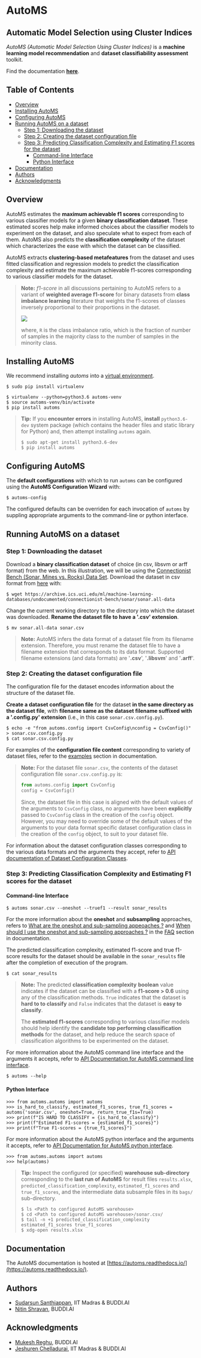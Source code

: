 # AutoMS
## Automatic Model Selection using Cluster Indices

*AutoMS (Automatic Model Selection Using Cluster Indices)* is a **machine learning model recommendation** and **dataset classifiability assessment** toolkit.

Find the documentation [**here**](https://automs.readthedocs.io).

## Table of Contents

- [Overview](#overview)
- [Installing AutoMS](#installing-automs)
- [Configuring AutoMS](#configuring-automs)
- [Running AutoMS on a dataset](#running-automs-on-a-dataset)
	- [Step 1: Downloading the dataset](#step-1-downloading-the-dataset)
	- [Step 2: Creating the dataset configuration file](#step-2-creating-the-dataset-configuration-file)
	- [Step 3: Predicting Classification Complexity and Estimating F1 scores for the dataset](#step-3-predicting-classification-complexity-and-estimating-f1-scores-for-the-dataset)
		- [Command-line Interface](#command-line-interface)
		- [Python Interface](#python-interface)
- [Documentation](#documentation)		
- [Authors](#authors)
- [Acknowledgments](#acknowledgments)


## Overview

AutoMS estimates the **maximum achievable f1 scores** corresponding to various classifier models for a given **binary classification dataset**. These estimated scores help make informed choices about the classifier models to experiment on the dataset, and also speculate what to expect from each of them. AutoMS also predicts the **classification complexity** of the dataset which characterizes the ease with which the dataset can be classified.

AutoMS extracts **clustering-based metafeatures** from the dataset and uses fitted classification and regression models to predict the classification complexity and estimate the maximum achievable f1-scores corresponding to various classifier models for the dataset.

> **Note:**
> *f1-score* in all discussions pertaining to AutoMS refers to a variant of **weighted average f1-score** for binary datasets from **class imbalance learning** literature that weights the f1-scores of classes inversely proportional to their proportions in the dataset.
>
> <img src="https://render.githubusercontent.com/render/math?math=f1%20%3D%20%5Cfrac%7Bf1_%7Bmajority%5C%20class%7D%20%2B%20R%20%2A%20f1_%7Bminority%5C%20class%7D%7D%7B1%20%2B%20R%7D">
> 
> where, `R` is the class imbalance ratio, which is the fraction of number of samples in the majority class to the number of samples in the minority class.

## Installing AutoMS

We recommend installing *automs* into a [virtual environment](https://docs.python-guide.org/dev/virtualenvs/#lower-level-virtualenv).

```console
$ sudo pip install virtualenv
```
```console
$ virtualenv --python=python3.6 automs-venv
$ source automs-venv/bin/activate
$ pip install automs
```

> **Tip:** If you **encounter errors** in installing AutoMS, **install** ``python3.6-dev`` system package (which contains the header files and static library for Python) and, then attempt installing ``automs`` again.
> ```console
> $ sudo apt-get install python3.6-dev
> $ pip install automs
> ```

## Configuring AutoMS

The **default configurations** with which to run `automs` can be configured using the **AutoMS Configuration Wizard** with:

```console
$ automs-config
```

The configured defaults can be overriden for each invocation of `automs` by suppling appropriate arguments to the command-line or python interface.

## Running AutoMS on a dataset

### Step 1: Downloading the dataset

Download a **binary classification dataset** of choice (in csv, libsvm or arff format) from the web. In this illustration, we will be using the [Connectionist Bench (Sonar, Mines vs. Rocks) Data Set](https://archive.ics.uci.edu/ml/datasets/Connectionist+Bench+(Sonar,+Mines+vs.+Rocks)). Download the dataset in csv format from [here](https://archive.ics.uci.edu/ml/machine-learning-databases/undocumented/connectionist-bench/sonar/sonar.all-data) with:

```console
$ wget https://archive.ics.uci.edu/ml/machine-learning-databases/undocumented/connectionist-bench/sonar/sonar.all-data 
```

Change the current working directory to the directory into which the dataset was downloaded. **Rename the dataset file to have a '.csv' extension**.

```console
$ mv sonar.all-data sonar.csv
```

> **Note:**
> AutoMS infers the data format of a dataset file from its filename extension. Therefore, you must rename the dataset file to have a filename extension that corresponds to its data format. Supported filename extensions (and data formats) are '**.csv**', '**.libsvm**' and '**.arff**'.

### Step 2: Creating the dataset configuration file

The configuration file for the dataset encodes information about the structure of the dataset file.

**Create a dataset configuration file** for the dataset **in the same directory as the dataset file**, with **filename same as the dataset filename suffixed with a '.config.py' extension** (i.e., in this case `sonar.csv.config.py`).

```console
$ echo -e "from automs.config import CsvConfig\nconfig = CsvConfig()" > sonar.csv.config.py
$ cat sonar.csv.config.py
```

For examples of the **configuration file content** corresponding to variety of dataset files, refer to the [examples](https://automs.readthedocs.io/examples.html) section in documentation.

> **Note:**
> For the dataset file `sonar.csv`, the contents of the dataset configuration file `sonar.csv.config.py` is:
> ```python
> from automs.config import CsvConfig
> config = CsvConfig()
> ```
> Since, the dataset file in this case is aligned with the default values of the arguments to `CsvConfig` class, no arguments have been **explicitly** passed to `CsvConfig` class in the creation of the `config` object. However, you may need to override some of the default values of the arguments to your data format specific dataset configuration class in the creation of the `config` object, to suit to your dataset file.

For information about the dataset configuration classes corresponding to the various data formats and the arguments they accept, refer to [API documentation of Dataset Configuration Classes](https://automs.readthedocs.io/api.html#dataset-configuration).

### Step 3: Predicting Classification Complexity and Estimating F1 scores for the dataset

#### Command-line Interface

```console
$ automs sonar.csv --oneshot --truef1 --result sonar_results
```

For the more information about the **oneshot** and **subsampling** approaches, refers to [What are the oneshot and sub-sampling appeoaches ?](https://automs.readthedocs.io/faq.html#what-are-the-oneshot-and-sub-sampling-approaches) and [When should I use the oneshot and sub-sampling approaches ?](https://automs.readthedocs.io/faq.html#when-should-i-use-the-oneshot-and-sub-sampling-approaches) in the [FAQ](https://automs.readthedocs.io/faq.html) section in documentation.

The predicted classification complexity, estimated f1-score and true f1-score results for the dataset should be available in the `sonar_results` file after the completion of execution of the program.

```console
$ cat sonar_results
```

> **Note:**
> The predicted **classification complexity** **boolean** value indicates if the dataset can be classified with a **f1-score > 0.6** using any of the classification methods. ``True`` indicates that the dataset is **hard to to classify** and ``False`` indicates that the dataset is **easy to classify**.
> 
> The **estimated f1-scores** corresponding to various classifier models should help identify the **candidate top performing classification methods** for the dataset, and help reduce the search space of classification algorithms to be experimented on the dataset.

For more information about the AutoMS command line interface and the arguments it accepts, refer to [API Documentation for AutoMS command line interface](https://automs.readthedocs.io/api.html#command-line-interface).

```console
$ automs --help
```

#### Python Interface

```pycon
>>> from automs.automs import automs
>>> is_hard_to_classify, estimated_f1_scores, true_f1_scores = automs('sonar.csv', oneshot=True, return_true_f1s=True)
>>> print(f"IS HARD TO CLASSIFY = {is_hard_to_classify}")
>>> print(f"Estimated F1-scores = {estimated_f1_scores}")
>>> print(f"True F1-scores = {true_f1_scores}")
```

For more information about the AutoMS python interface and the arguments it accepts, refer to [API Documentation for AutoMS python interface](https://automs.readthedocs.io/api.html#python-interface).

```pycon
>>> from automs.automs import automs
>>> help(automs)
```

> **Tip:**
> Inspect the configured (or specified) **warehouse sub-directory** corresponding to the **last run of AutoMS** for result files `results.xlsx`, `predicted_classification_complexity`, `estimated_f1_scores` and `true_f1_scores`, and the intermediate data subsample files in its `bags/` sub-directory.
>
> ```console
> $ ls <Path to configured AutoMS warehouse>
> $ cd <Path to configured AutoMS warehouse>/sonar.csv/
> $ tail -n +1 predicted_classification_complexity estimated_f1_scores true_f1_scores
> $ xdg-open results.xlsx
> ```

## Documentation

The AutoMS documentation is hosted at [https://automs.readthedocs.io/](https://automs.readthedocs.io/).

## Authors

* [Sudarsun Santhiappan](https://www.linkedin.com/in/sudarsun/), IIT Madras & BUDDI.AI
* [Nitin Shravan](https://www.linkedin.com/in/nitin-shravan-b56bb134/), BUDDI.AI

## Acknowledgments

* [Mukesh Reghu](https://github.com/elixir-code), BUDDI.AI
* [Jeshuren Chelladurai](http://jeshuren.me/), IIT Madras & BUDDI.AI
